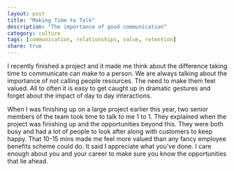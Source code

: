 ```yaml
---
layout: post
title: "Making Time to Talk"
description: "The importance of good communication"
category: culture
tags: [communication, relationships, value, retention]
share: true
---
```


I recently finished a project and it made me think about the difference taking time to communicate can make to a person. We are always talking about the importance of not calling people resources. The need to make them feel valued. All to often it is easy to get caught up in dramatic gestures  and forget about the impact of day to day interactions.

When I was finishing up on a large project earlier this year, two senior members of the team took time to talk to me 1 to 1. They explained when the project was finishing up and the opportunities beyond this. They were both busy and had a lot of people to look after along with customers to keep happy. That 10-15 mins made me feel more valued than any fancy employee benefits scheme could do. It said I appreciate what you've done. I care enough about you and your career to make sure you know the opportunities that lie ahead.